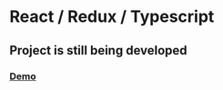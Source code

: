 <h1>React / Redux / Typescript</h1>
<h2>Project is still being developed</h1>
<h3><a target="_blank" href="https://bitrader-review.netlify.app/">Demo</a></h1>

